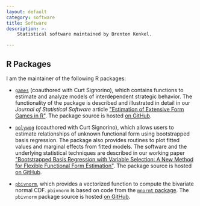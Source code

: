 ```yaml
---
layout: default
category: software
title: Software
description: >-
    Statistical software maintained by Brenton Kenkel.

---
```


## R Packages

I am the maintainer of the following R packages:

  * [`games`](http://cran.r-project.org/web/packages/games/index.html)
    (coauthored with Curt Signorino), which contains functions to estimate and
    analyze models of interdependent strategic behavior.  The functionality of
    the package is described and illustrated in detail in our *Journal of
    Statistical Software* article
    ["Estimation of Extensive Form Games in R"](http://www.jstatsoft.org/v56/i08).
    The package source is hosted
    [on GitHub](https://github.com/brentonk/games).

  * [`polywog`](http://cran.r-project.org/web/packages/polywog/index.html)
    (coauthored with Curt Signorino), which allows users to estimate
    relationships of unknown functional form using bootstrapped basis
    regression.  The package also provides routines to plot fitted values and
    marginal effects from fitted models.  The software and the underlying
    statistical techniques are described in our working paper
    ["Bootstrapped Basis Regression with Variable Selection: A New Method for Flexible Functional Form Estimation"](data/basics.pdf).
    The package source is hosted
    [on GitHub](https://github.com/brentonk/polywog).

  * [`pbivnorm`](http://cran.r-project.org/web/packages/pbivnorm/index.html),
    which provides a vectorized function to compute the bivariate normal CDF.
    `pbivnorm` is based on code from the
    [`mnormt` package](http://cran.r-project.org/web/packages/mnormt/index.html).
    The `pbivnorm` package source is hosted
    [on GitHub](https://github.com/brentonk/pbivnorm).
